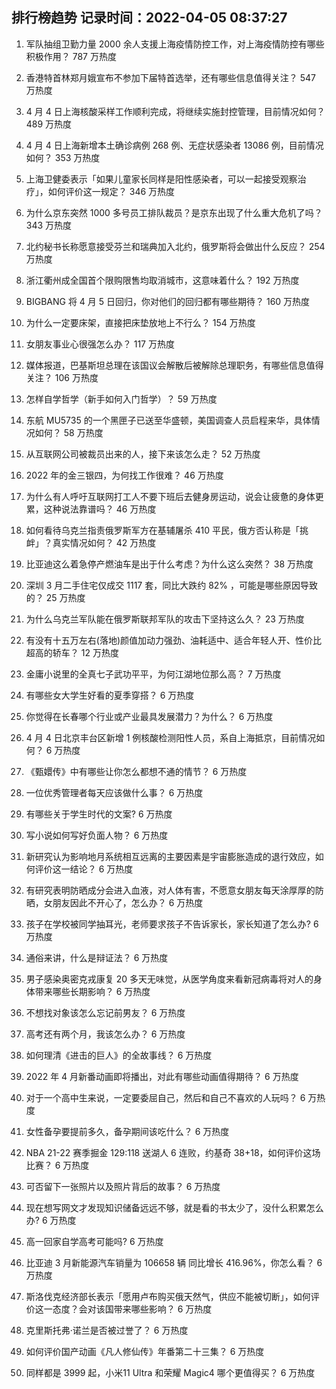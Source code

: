 
## 排行榜趋势 记录时间：2022-04-05 08:37:27
  
  1. 军队抽组卫勤力量 2000 余人支援上海疫情防控工作，对上海疫情防控有哪些积极作用？ 787 万热度
    
  2. 香港特首林郑月娥宣布不参加下届特首选举，还有哪些信息值得关注？ 547 万热度
    
  3. 4 月 4 日上海核酸采样工作顺利完成，将继续实施封控管理，目前情况如何？ 489 万热度
    
  4. 4 月 4 日上海新增本土确诊病例 268 例、无症状感染者 13086 例，目前情况如何？ 353 万热度
    
  5. 上海卫健委表示「如果儿童家长同样是阳性感染者，可以一起接受观察治疗」，如何评价这一规定？ 346 万热度
    
  6. 为什么京东突然 1000 多号员工排队裁员？是京东出现了什么重大危机了吗？ 343 万热度
    
  7. 北约秘书长称愿意接受芬兰和瑞典加入北约，俄罗斯将会做出什么反应？ 254 万热度
    
  8. 浙江衢州成全国首个限购限售均取消城市，这意味着什么？ 192 万热度
    
  9. BIGBANG 将 4 月 5 日回归，你对他们的回归都有哪些期待？ 160 万热度
    
  10. 为什么一定要床架，直接把床垫放地上不行么？ 154 万热度
    
  11. 女朋友事业心很强怎么办？ 117 万热度
    
  12. 媒体报道，巴基斯坦总理在该国议会解散后被解除总理职务，有哪些信息值得关注？ 106 万热度
    
  13. 怎样自学哲学（新手如何入门哲学）？ 59 万热度
    
  14. 东航 MU5735 的一个黑匣子已送至华盛顿，美国调查人员启程来华，具体情况如何？ 58 万热度
    
  15. 从互联网公司被裁员出来的人，接下来该怎么走？ 52 万热度
    
  16. 2022 年的金三银四，为何找工作很难？ 46 万热度
    
  17. 为什么有人呼吁互联网打工人不要下班后去健身房运动，说会让疲惫的身体更累，这种说法靠谱吗？ 46 万热度
    
  18. 如何看待乌克兰指责俄罗斯军方在基辅屠杀 410 平民，俄方否认称是「挑衅」？真实情况如何？ 42 万热度
    
  19. 比亚迪这么着急停产燃油车是出于什么考虑？为什么这么突然？ 38 万热度
    
  20. 深圳 3 月二手住宅仅成交 1117 套，同比大跌约 82% ，可能是哪些原因导致的？ 25 万热度
    
  21. 为什么乌克兰军队能在俄罗斯联邦军队的攻击下坚持这么久？ 23 万热度
    
  22. 有没有十五万左右(落地)颜值加动力强劲、油耗适中、适合年轻人开、性价比超高的轿车？ 12 万热度
    
  23. 金庸小说里的全真七子武功平平，为何江湖地位那么高？ 7 万热度
    
  24. 有哪些女大学生好看的夏季穿搭？ 6 万热度
    
  25. 你觉得在长春哪个行业或产业最具发展潜力？为什么？ 6 万热度
    
  26. 4 月 4 日北京丰台区新增 1 例核酸检测阳性人员，系自上海抵京，目前情况如何？ 6 万热度
    
  27. 《甄嬛传》中有哪些让你怎么都想不通的情节？ 6 万热度
    
  28. 一位优秀管理者每天应该做什么事？ 6 万热度
    
  29. 有哪些关于学生时代的文案? 6 万热度
    
  30. 写小说如何写好负面人物？ 6 万热度
    
  31. 新研究认为影响地月系统相互远离的主要因素是宇宙膨胀造成的退行效应，如何评价这一结论？ 6 万热度
    
  32. 有研究表明防晒成分会进入血液，对人体有害，不愿意女朋友每天涂厚厚的防晒，女朋友因此不开心了，怎么办？ 6 万热度
    
  33. 孩子在学校被同学抽耳光，老师要求孩子不告诉家长，家长知道了怎么办? 6 万热度
    
  34. 通俗来讲，什么是辩证法？ 6 万热度
    
  35. 男子感染奥密克戎康复 20 多天无味觉，从医学角度来看新冠病毒将对人的身体带来哪些长期影响？ 6 万热度
    
  36. 不想找对象该怎么忘记前男友？ 6 万热度
    
  37. 高考还有两个月，我该怎么办？ 6 万热度
    
  38. 如何理清《进击的巨人》的全故事线？ 6 万热度
    
  39. 2022 年 4 月新番动画即将播出，对此有哪些动画值得期待？ 6 万热度
    
  40. 对于一个高中生来说，一定要委屈自己，然后和自己不喜欢的人玩吗？ 6 万热度
    
  41. 女性备孕要提前多久，备孕期间该吃什么？ 6 万热度
    
  42. NBA 21-22 赛季掘金 129:118 送湖人 6 连败，约基奇 38+18，如何评价这场比赛？ 6 万热度
    
  43. 可否留下一张照片以及照片背后的故事？ 6 万热度
    
  44. 现在想写网文才发现知识储备远远不够，就是看的书太少了，没什么积累怎么办? 6 万热度
    
  45. 高一回家自学高考可能吗? 6 万热度
    
  46. 比亚迪 3 月新能源汽车销量为 106658 辆 同比增长 416.96%，你怎么看？ 6 万热度
    
  47. 斯洛伐克经济部长表示「愿用卢布购买俄天然气，供应不能被切断」，如何评价这一态度？会对该国带来哪些影响？ 6 万热度
    
  48. 克里斯托弗·诺兰是否被过誉了？ 6 万热度
    
  49. 如何评价国产动画《凡人修仙传》年番第二十三集？ 6 万热度
    
  50. 同样都是 3999 起，小米11 Ultra 和荣耀 Magic4 哪个更值得买？ 6 万热度
    